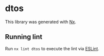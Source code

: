 # dtos

This library was generated with [Nx](https://nx.dev).

## Running lint

Run `nx lint dtos` to execute the lint via [ESLint](https://eslint.org/).
